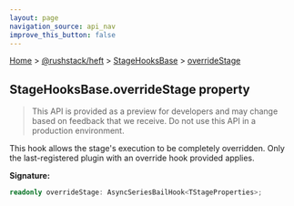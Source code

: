 ```yaml
---
layout: page
navigation_source: api_nav
improve_this_button: false
---
```



[Home](./index.md) &gt; [@rushstack/heft](./heft.md) &gt; [StageHooksBase](./heft.stagehooksbase.md) &gt; [overrideStage](./heft.stagehooksbase.overridestage.md)

## StageHooksBase.overrideStage property

> This API is provided as a preview for developers and may change based on feedback that we receive. Do not use this API in a production environment.
>

This hook allows the stage's execution to be completely overridden. Only the last-registered plugin with an override hook provided applies.

<b>Signature:</b>

```typescript
readonly overrideStage: AsyncSeriesBailHook<TStageProperties>;
```
